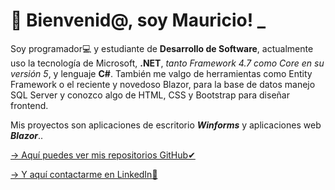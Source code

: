 # 💬 Bienvenid@, soy Mauricio! _

 Soy programador💻 y estudiante de **Desarrollo de Software**, actualmente uso la tecnología de Microsoft, **.NET**, _tanto Framework 4.7 como Core en su versión 5_, y lenguaje **C#**. También me valgo de herramientas como Entity Framework o el reciente y novedoso Blazor, para la base de datos manejo SQL Server y conozco algo de HTML, CSS y Bootstrap para diseñar frontend.

Mis proyectos son aplicaciones de escritorio **_Winforms_** y aplicaciones web **_Blazor_**..

[-> Aquí puedes ver mis repositorios GitHub✔](https://github.com/maurigaggero?tab=repositories)

[-> Y aquí contactarme en LinkedIn📌](http://linkedin.com/in/mauriciogaggero)
